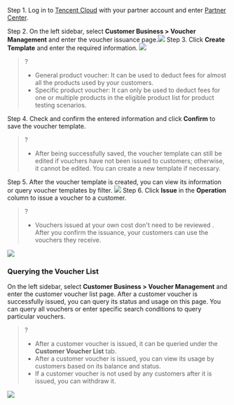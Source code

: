 Step 1. Log in to [Tencent Cloud](https://www.tencentcloud.com/login) with your partner account and enter [Partner Center](https://console.tencentcloud.com/partners).

Step 2. On the left sidebar, select **Customer Business > Voucher Management** and enter the voucher issuance page.![](https://staticintl.cloudcachetci.com/yehe/backend-news/XiPr138_%E4%B8%BA%E5%AE%A2%E6%88%B7%E5%88%86%E9%85%8D%E4%BB%A3%E9%87%91%E5%88%B81.png)
Step 3. Click **Create Template** and enter the required information.
![](https://staticintl.cloudcachetci.com/yehe/backend-news/T9SV051_%E4%B8%BA%E5%AE%A2%E6%88%B7%E5%88%86%E9%85%8D%E4%BB%A3%E9%87%91%E5%88%B82.png)

>?
>- General product voucher: It can be used to deduct fees for almost all the products used by your customers.
>-  Specific product voucher: It can only be used to deduct fees for one or multiple products in the eligible product list for product testing scenarios.

Step 4. Check and confirm the entered information and click **Confirm** to save the voucher template.
>?
>
>- After being successfully saved, the voucher template can still be edited if vouchers have not been issued to customers; otherwise, it cannot be edited. You can create a new template if necessary.

Step 5. After the voucher template is created, you can view its information or query voucher templates by filter.
![](https://staticintl.cloudcachetci.com/yehe/backend-news/Nbra833_%E4%B8%BA%E5%AE%A2%E6%88%B7%E5%88%86%E9%85%8D%E4%BB%A3%E9%87%91%E5%88%B83.png)
Step 6. Click **Issue** in the **Operation** column to issue a voucher to a customer.

>?
>- Vouchers issued at your own cost don't need to be reviewed . After you confirm the issuance, your customers can use the vouchers they receive.
>

![](https://staticintl.cloudcachetci.com/yehe/backend-news/xW3e535_%E4%B8%BA%E5%AE%A2%E6%88%B7%E5%88%86%E9%85%8D%E4%BB%A3%E9%87%91%E5%88%B84.png)

### **Querying the Voucher List**

On the left sidebar, select **Customer Business > Voucher Management** and enter the customer voucher list page. After a customer voucher is successfully issued, you can query its status and usage on this page. You can query all vouchers or enter specific search conditions to query particular vouchers.
>?
>-  After a customer voucher is issued, it can be queried under the **Customer Voucher List** tab.
>- After a customer voucher is issued, you can view its usage by customers based on its balance and status.
>- If a customer voucher is not used by any customers after it is issued, you can withdraw it.
>

![](https://staticintl.cloudcachetci.com/yehe/backend-news/5z2C861_%E4%B8%BA%E5%AE%A2%E6%88%B7%E5%88%86%E9%85%8D%E4%BB%A3%E9%87%91%E5%88%B85.png)
